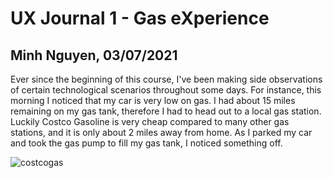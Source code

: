 # UX Journal 1 - Gas eXperience

## Minh Nguyen, 03/07/2021

Ever since the beginning of this course, I've been making side observations of certain technological scenarios throughout some days. 
For instance, this morning I noticed that my car is very low on gas. I had about 15 miles remaining on my gas tank, therefore I had to 
head out to a local gas station. Luckily Costco Gasoline is very cheap compared to many other gas stations, and it is only about 2 miles away
from home. As I parked my car and took the gas pump to fill my gas tank, I noticed something off. 

![costcogas](/costco.jpg)


